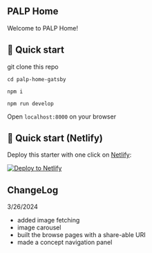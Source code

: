 ## PALP Home

Welcome to PALP Home!





## 🚀 Quick start

git clone this repo

`cd palp-home-gatsby`

`npm i`

`npm run develop`

Open `localhost:8000` on your browser


## 🚀 Quick start (Netlify)

Deploy this starter with one click on [Netlify](https://app.netlify.com/signup):

[<img src="https://www.netlify.com/img/deploy/button.svg" alt="Deploy to Netlify" />](https://app.netlify.com/start/deploy?repository=https://github.com/gatsbyjs/gatsby-starter-minimal)


## ChangeLog

3/26/2024

- added image fetching
- image carousel
- built the browse pages with a share-able URI
- made a concept navigation panel